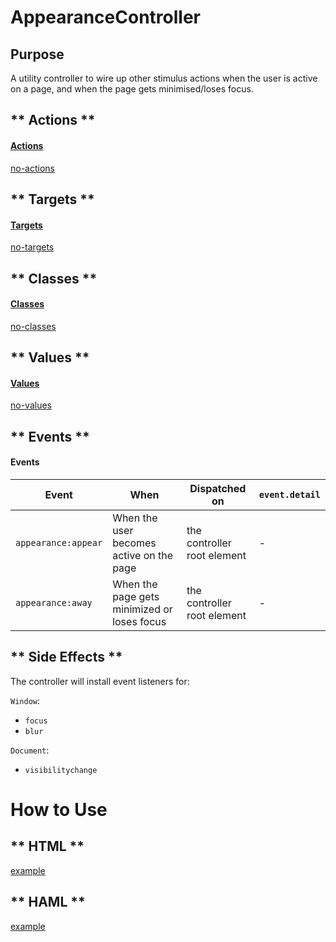 # AppearanceController

## Purpose

A utility controller to wire up other stimulus actions when the user is active on a page, and when the page gets minimised/loses focus.

<!-- tabs:start -->

## ** Actions **

#### [Actions](https://stimulus.hotwire.dev/reference/actions)

[no-actions](../_partials/no-actions.md ':include')

## ** Targets **

#### [Targets](https://stimulus.hotwire.dev/reference/targets)

[no-targets](../_partials/no-targets.md ':include')

## ** Classes **

#### [Classes](https://stimulus.hotwire.dev/reference/classes)

[no-classes](../_partials/no-classes.md ':include')

## ** Values **

#### [Values](https://stimulus.hotwire.dev/reference/values)

[no-values](../_partials/no-values.md ':include')

## ** Events **

#### Events

| Event | When | Dispatched on | `event.detail` |
| --- | --- | --- |--- |
|`appearance:appear` | When the user becomes active on the page | the controller root element | - |
|`appearance:away` | When the page gets minimized or loses focus | the controller root element | - |

## ** Side Effects **

The controller will install event listeners for:

`Window`:
- `focus`
- `blur`


`Document`:
- `visibilitychange`

<!-- tabs:end -->

# How to Use

<!-- tabs:start -->

## ** HTML **

[example](../examples/appearance_controller.html ':include :type=code')

## ** HAML **

[example](../examples/appearance_controller.haml ':include :type=code')
<!-- tabs:end -->

